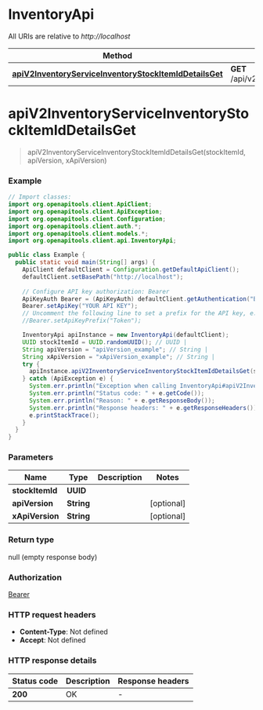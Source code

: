 # InventoryApi

All URIs are relative to *http://localhost*

| Method | HTTP request | Description |
|------------- | ------------- | -------------|
| [**apiV2InventoryServiceInventoryStockItemIdDetailsGet**](InventoryApi.md#apiV2InventoryServiceInventoryStockItemIdDetailsGet) | **GET** /api/v2/InventoryService/Inventory/{stockItemId}/Details |  |


<a id="apiV2InventoryServiceInventoryStockItemIdDetailsGet"></a>
# **apiV2InventoryServiceInventoryStockItemIdDetailsGet**
> apiV2InventoryServiceInventoryStockItemIdDetailsGet(stockItemId, apiVersion, xApiVersion)



### Example
```java
// Import classes:
import org.openapitools.client.ApiClient;
import org.openapitools.client.ApiException;
import org.openapitools.client.Configuration;
import org.openapitools.client.auth.*;
import org.openapitools.client.models.*;
import org.openapitools.client.api.InventoryApi;

public class Example {
  public static void main(String[] args) {
    ApiClient defaultClient = Configuration.getDefaultApiClient();
    defaultClient.setBasePath("http://localhost");
    
    // Configure API key authorization: Bearer
    ApiKeyAuth Bearer = (ApiKeyAuth) defaultClient.getAuthentication("Bearer");
    Bearer.setApiKey("YOUR API KEY");
    // Uncomment the following line to set a prefix for the API key, e.g. "Token" (defaults to null)
    //Bearer.setApiKeyPrefix("Token");

    InventoryApi apiInstance = new InventoryApi(defaultClient);
    UUID stockItemId = UUID.randomUUID(); // UUID | 
    String apiVersion = "apiVersion_example"; // String | 
    String xApiVersion = "xApiVersion_example"; // String | 
    try {
      apiInstance.apiV2InventoryServiceInventoryStockItemIdDetailsGet(stockItemId, apiVersion, xApiVersion);
    } catch (ApiException e) {
      System.err.println("Exception when calling InventoryApi#apiV2InventoryServiceInventoryStockItemIdDetailsGet");
      System.err.println("Status code: " + e.getCode());
      System.err.println("Reason: " + e.getResponseBody());
      System.err.println("Response headers: " + e.getResponseHeaders());
      e.printStackTrace();
    }
  }
}
```

### Parameters

| Name | Type | Description  | Notes |
|------------- | ------------- | ------------- | -------------|
| **stockItemId** | **UUID**|  | |
| **apiVersion** | **String**|  | [optional] |
| **xApiVersion** | **String**|  | [optional] |

### Return type

null (empty response body)

### Authorization

[Bearer](../README.md#Bearer)

### HTTP request headers

 - **Content-Type**: Not defined
 - **Accept**: Not defined

### HTTP response details
| Status code | Description | Response headers |
|-------------|-------------|------------------|
| **200** | OK |  -  |

